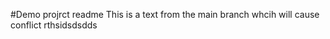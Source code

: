 #Demo projrct readme
This is a text from the main branch whcih will cause conflict
rthsidsdsdds

<!--  1f0e572 -->
